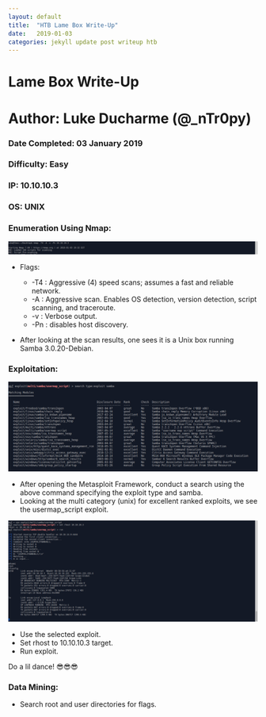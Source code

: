 ```yaml
---
layout: default
title:  "HTB Lame Box Write-Up"
date:   2019-01-03 
categories: jekyll update post writeup htb
---
```


# Lame Box Write-Up
# Author: Luke Ducharme (@_nTr0py)
### Date Completed: 03 January 2019
### Difficulty: Easy
### IP: 10.10.10.3
### OS: UNIX

### Enumeration Using Nmap:
![nmap screenshot](/img/lame/nmap.png)
* Flags:
  * -T4 : Aggressive (4) speed scans; assumes a fast and reliable network.
  * -A : Aggressive scan. Enables OS detection, version detection, script scanning, and traceroute.
  * -v : Verbose output.
  * -Pn : disables host discovery.

* After looking at the scan results, one sees it is a Unix box running Samba 3.0.20-Debian. 

### Exploitation:
![metasploit exploit search](/img/lame/exploit_search.png)
* After opening the Metasploit Framework, conduct a search using the above command specifying the exploit type and samba.
* Looking at the multi category (unix) for excellent ranked exploits, we see the usermap_script exploit.

![use exploit](/img/lame/exploit.png)
* Use the selected exploit.
* Set rhost to 10.10.10.3 target.
* Run exploit. 

Do a lil dance! 😎😎😎

### Data Mining:
* Search root and user directories for flags. 
